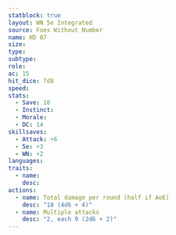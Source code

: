 ```yaml
---
statblock: true
layout: WN 5e Integrated
source: Foes Without Number
name: HD 07
size: 
type: 
subtype: 
role: 
ac: 15
hit_dice: 7d8
speed: 
stats:
  - Save: 10
  - Instinct: 
  - Morale:
  - DC: 14
skillsaves:
  - Attack: +6
  - 5e: +3
  - WN: +2
languages: 
traits:
  - name: 
    desc: 
actions:
  - name: Total damage per round (half if AoE)
    desc: "18 (4d6 + 4)"
  - name: Multiple attacks
    desc: "2, each 9 (2d6 + 2)"
---
```


